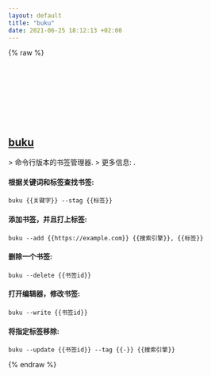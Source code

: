 ```yaml
---
layout: default
title: "buku"
date: 2021-06-25 18:12:13 +02:00
---
```

{% raw %}
<h2 id="buku">
  <a href="/zh/common/buku.html">buku</a> <a href="#buku"><svg class="icon">
    <use href="/assets/images/unicode_sprite.svg#link" />
  </svg></a>
</h2>
> 命令行版本的书签管理器.
> 更多信息: <https://github.com/jarun/Buku>.

#### 根据关键词和标签查找书签:
```shell
buku {{关键字}} --stag {{标签}}
```
#### 添加书签，并且打上标签:
```shell
buku --add {{https://example.com}} {{搜索引擎}}, {{标签}}
```
#### 删除一个书签:
```shell
buku --delete {{书签id}}
```
#### 打开编辑器，修改书签:
```shell
buku --write {{书签id}}
```
#### 将指定标签移除:
```shell
buku --update {{书签id}} --tag {{-}} {{搜索引擎}}
```
{% endraw %}